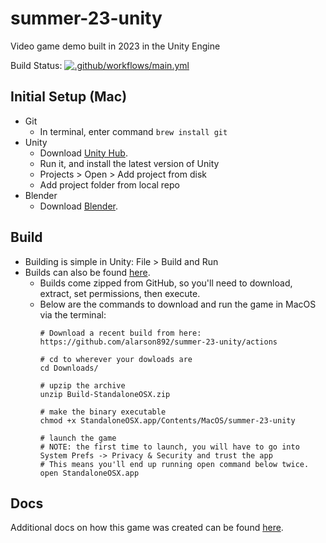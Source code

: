 # summer-23-unity

Video game demo built in 2023 in the Unity Engine

Build Status:  [![.github/workflows/main.yml](https://github.com/alarson892/summer-23-unity/actions/workflows/main.yml/badge.svg)](https://github.com/alarson892/summer-23-unity/actions/workflows/main.yml)

## Initial Setup (Mac)

- Git
    - In terminal, enter command `brew install git`
-  Unity
   - Download [Unity Hub](https://unity.com/download).
   - Run it, and install the latest version of Unity
   - Projects > Open > Add project from disk
   - Add project folder from local repo
- Blender
   - Download [Blender](https://www.blender.org/download/).

## Build

- Building is simple in Unity: File > Build and Run
- Builds can also be found [here](https://github.com/alarson892/summer-23-unity/actions).
    - Builds come zipped from GitHub, so you'll need to download, extract, set permissions, then execute.
    - Below are the commands to download and run the game in MacOS via the terminal:      
      ```
      # Download a recent build from here: https://github.com/alarson892/summer-23-unity/actions
      
      # cd to wherever your dowloads are
      cd Downloads/

      # upzip the archive
      unzip Build-StandaloneOSX.zip

      # make the binary executable
      chmod +x StandaloneOSX.app/Contents/MacOS/summer-23-unity

      # launch the game
      # NOTE: the first time to launch, you will have to go into System Prefs -> Privacy & Security and trust the app
      # This means you'll end up running open command below twice.
      open StandaloneOSX.app
      
      ```
      
## Docs

Additional docs on how this game was created can be found [here](docs/README.md). 
